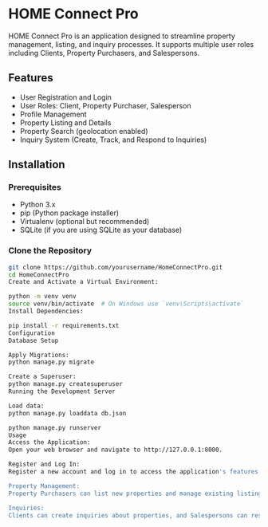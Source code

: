 # HOME Connect Pro

HOME Connect Pro is an application designed to streamline property management, listing, and inquiry processes. It supports multiple user roles including Clients, Property Purchasers, and Salespersons.

## Features

- User Registration and Login
- User Roles: Client, Property Purchaser, Salesperson
- Profile Management
- Property Listing and Details
- Property Search (geolocation enabled)
- Inquiry System (Create, Track, and Respond to Inquiries)

## Installation

### Prerequisites

- Python 3.x
- pip (Python package installer)
- Virtualenv (optional but recommended)
- SQLite (if you are using SQLite as your database)

### Clone the Repository

```bash
git clone https://github.com/yourusername/HomeConnectPro.git
cd HomeConnectPro
Create and Activate a Virtual Environment:

python -m venv venv
source venv/bin/activate  # On Windows use `venv\Scripts\activate`
Install Dependencies:

pip install -r requirements.txt
Configuration
Database Setup

Apply Migrations: 
python manage.py migrate

Create a Superuser:
python manage.py createsuperuser
Running the Development Server

Load data:
python manage.py loaddata db.json

python manage.py runserver
Usage
Access the Application:
Open your web browser and navigate to http://127.0.0.1:8000.

Register and Log In:
Register a new account and log in to access the application's features.

Property Management:
Property Purchasers can list new properties and manage existing listings.

Inquiries:
Clients can create inquiries about properties, and Salespersons can respond to these inquiries.

